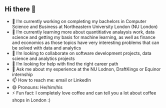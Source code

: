 ## Hi there 👋

- 🔭 I’m currently working on completing my bachelors in Computer Science and Business at Northeastern University London (NU London)
- 🌱 I’m currently learning more about quantitiative analaysis work, data science and getting my basis for machine learning, as well as finance and economics as those topics have very interesting problems that can be solved with data and analytics
- 👯 I’m looking to collaborate on software development projects, data science and analytics projects
- 🤔 I’m looking for help with find the right career path
- 💬 Ask me about my experience at the NU Lodnon, DraftKings or Equinor internship
- 📫 How to reach me: email or LinkedIn
- 😄 Pronouns: He/him/his
- ⚡ Fun fact: I completely love coffee and can tell you a lot about coffee shops in London :)

<!--
**dawidszczur/dawidszczur** is a ✨ _special_ ✨ repository because its `README.md` (this file) appears on your GitHub profile.

Here are some ideas to get you started:

- 🔭 I’m currently working on completing my bachelors in Computer Science and Business at Northeastern University London (NU London)
- 🌱 I’m currently learning more about quantitiative analaysis work, data science and getting my basis for machine learning, as well as finance and economics as those topics have very interesting problems that can be solved with data and analytics
- 👯 I’m looking to collaborate on software development projects, data science and analytics projects
- 🤔 I’m looking for help with find the right career path
- 💬 Ask me about my experience at the NU Lodnon, DraftKings or Equinor internship
- 📫 How to reach me: email or LinkedIn
- 😄 Pronouns: He/him/his
- ⚡ Fun fact: I completely love coffee and can tell you a lot about coffee shops in London :)
-->

